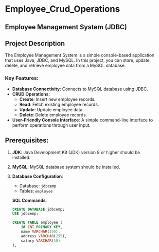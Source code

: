 # Employee_Crud_Operations

## Employee Management System (JDBC)

## Project Description
The Employee Management System is a simple console-based application that uses Java, JDBC, and MySQL. In this project, you can store, update, delete, and retrieve employee data from a MySQL database.

### Key Features:
- **Database Connectivity**: Connects to MySQL database using JDBC.
- **CRUD Operations**:
  - **Create**: Insert new employee records.
  - **Read**: Fetch existing employee records.
  - **Update**: Update employee data.
  - **Delete**: Delete employee records.
- **User-Friendly Console Interface**: A simple command-line interface to perform operations through user input.

## Prerequisites:
1. **JDK**: Java Development Kit (JDK) version 8 or higher should be installed.
2. **MySQL**: MySQL database system should be installed.
3. **Database Configuration**:
   - Database: `jdbcemp`
   - Tables: `employee`
   
   **SQL Commands**:
   ```sql
   CREATE DATABASE jdbcemp;
   USE jdbcemp;

   CREATE TABLE employee (
       id INT PRIMARY KEY,
       name VARCHAR(100),
       address VARCHAR(255),
       salary VARCHAR(50)
   );
